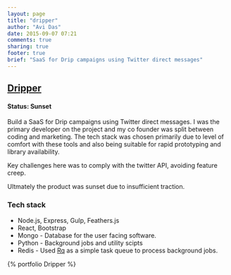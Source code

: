 ```yaml
---
layout: page
title: "dripper"
author: "Avi Das"
date: 2015-09-07 07:21
comments: true
sharing: true
footer: true
brief: "SaaS for Drip campaigns using Twitter direct messages"
---
```


## [Dripper](http://www.dripper.io/)
#### Status: Sunset

Build a SaaS for Drip campaigns using Twitter direct messages. I was the primary developer on the project and my co founder was split between coding and marketing. The tech stack was chosen primarily due to level of comfort with these tools and also being suitable for rapid prototyping and library availability.

Key challenges here was to comply with the twitter API, avoiding feature creep.

Ultmately the product was sunset due to insufficient traction.

### Tech stack
- Node.js, Express, Gulp, Feathers.js
- React, Bootstrap
- Mongo - Database for the user facing software.
- Python - Background jobs and utility scipts
- Redis - Used [Rq](http://python-rq.org/) as a simple task queue to process background jobs.

{% portfolio Dripper %}
